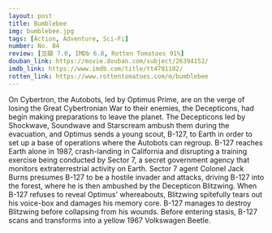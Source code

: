 ```yaml
---
layout: post 
title: Bumblebee
img: bumblebee.jpg
tags: [Action, Adventure, Sci-Fi]
number: No. 84
review: [豆瓣 7.0, IMDb 6.8, Rotten Tomatoes 91%]
douban_link: https://movie.douban.com/subject/26394152/
imdb_link: https://www.imdb.com/title/tt4701182/
rotten_link: https://www.rottentomatoes.com/m/bumblebee
---
```


On Cybertron, the Autobots, led by Optimus Prime, are on the verge of losing the Great Cybertronian War to their enemies, the Decepticons, had begin making preparations to leave the planet. The Decepticons led by Shockwave, Soundwave and Starscream ambush them during the evacuation, and Optimus sends a young scout, B-127, to Earth in order to set up a base of operations where the Autobots can regroup. B-127 reaches Earth alone in 1987, crash-landing in California and disrupting a training exercise being conducted by Sector 7, a secret government agency that monitors extraterrestrial activity on Earth. Sector 7 agent Colonel Jack Burns presumes B-127 to be a hostile invader and attacks, driving B-127 into the forest, where he is then ambushed by the Decepticon Blitzwing. When B-127 refuses to reveal Optimus' whereabouts, Blitzwing spitefully tears out his voice-box and damages his memory core. B-127 manages to destroy Blitzwing before collapsing from his wounds. Before entering stasis, B-127 scans and transforms into a yellow 1967 Volkswagen Beetle.